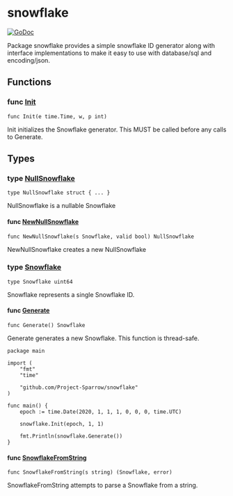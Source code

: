 # snowflake

[![GoDoc](https://img.shields.io/badge/pkg.go.dev-doc-blue)](http://pkg.go.dev/.)

Package snowflake provides a simple snowflake ID generator
along with interface implementations to make it easy to use
with database/sql and encoding/json.

## Functions

### func [Init](/snowflake.go#L47)

`func Init(e time.Time, w, p int)`

Init initializes the Snowflake generator.
This MUST be called before any calls to Generate.

## Types

### type [NullSnowflake](/null_snowflake.go#L12)

`type NullSnowflake struct { ... }`

NullSnowflake is a nullable Snowflake

#### func [NewNullSnowflake](/null_snowflake.go#L18)

`func NewNullSnowflake(s Snowflake, valid bool) NullSnowflake`

NewNullSnowflake creates a new NullSnowflake

### type [Snowflake](/snowflake.go#L55)

`type Snowflake uint64`

Snowflake represents a single Snowflake ID.

#### func [Generate](/snowflake.go#L59)

`func Generate() Snowflake`

Generate generates a new Snowflake.
This function is thread-safe.

```golang
package main

import (
	"fmt"
	"time"

	"github.com/Project-Sparrow/snowflake"
)

func main() {
	epoch := time.Date(2020, 1, 1, 1, 0, 0, 0, time.UTC)

	snowflake.Init(epoch, 1, 1)

	fmt.Println(snowflake.Generate())
}

```

#### func [SnowflakeFromString](/snowflake.go#L76)

`func SnowflakeFromString(s string) (Snowflake, error)`

SnowflakeFromString attempts to parse a Snowflake from a string.
